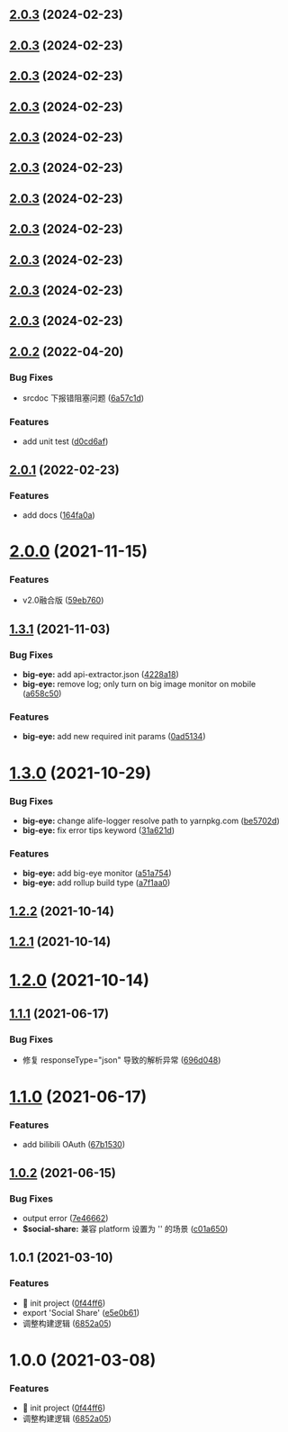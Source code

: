 ## [2.0.3](https://github.com/ali-ieu/ieu-js-sdk/compare/v2.0.2...v2.0.3) (2024-02-23)



## [2.0.3](https://github.com/ali-ieu/ieu-js-sdk/compare/v2.0.2...v2.0.3) (2024-02-23)



## [2.0.3](https://github.com/ali-ieu/ieu-js-sdk/compare/v2.0.2...v2.0.3) (2024-02-23)



## [2.0.3](https://github.com/ali-ieu/ieu-js-sdk/compare/v2.0.2...v2.0.3) (2024-02-23)



## [2.0.3](https://github.com/ali-ieu/ieu-js-sdk/compare/v2.0.2...v2.0.3) (2024-02-23)



## [2.0.3](https://github.com/ali-ieu/ieu-js-sdk/compare/v2.0.2...v2.0.3) (2024-02-23)



## [2.0.3](https://github.com/ali-ieu/ieu-js-sdk/compare/v2.0.2...v2.0.3) (2024-02-23)



## [2.0.3](https://github.com/ali-ieu/ieu-js-sdk/compare/v2.0.2...v2.0.3) (2024-02-23)



## [2.0.3](https://github.com/ali-ieu/ieu-js-sdk/compare/v2.0.2...v2.0.3) (2024-02-23)



## [2.0.3](https://github.com/ali-ieu/ieu-js-sdk/compare/v2.0.2...v2.0.3) (2024-02-23)



## [2.0.3](https://github.com/ali-ieu/ieu-js-sdk/compare/v2.0.2...v2.0.3) (2024-02-23)



## [2.0.2](https://github.com/ali-ieu/ieu-js-sdk/compare/v2.0.1...v2.0.2) (2022-04-20)


### Bug Fixes

* srcdoc 下报错阻塞问题 ([6a57c1d](https://github.com/ali-ieu/ieu-js-sdk/commit/6a57c1d1085d137945c46d1fc6819503a8c2092e))


### Features

* add unit test ([d0cd6af](https://github.com/ali-ieu/ieu-js-sdk/commit/d0cd6afa0c28f4a4e0aff8b2a7b69a6150123dce))



## [2.0.1](https://github.com/ali-ieu/ieu-js-sdk/compare/v2.0.0...v2.0.1) (2022-02-23)


### Features

* add docs ([164fa0a](https://github.com/ali-ieu/ieu-js-sdk/commit/164fa0a479fd6303b11cc1553a2ae8f08d4007dc))



# [2.0.0](https://github.com/ali-ieu/ieu-js-sdk/compare/v1.3.1...v2.0.0) (2021-11-15)


### Features

* v2.0融合版 ([59eb760](https://github.com/ali-ieu/ieu-js-sdk/commit/59eb7603132ba0fcd032964e22e63aacfc743f68))



## [1.3.1](https://github.com/ali-ieu/ieu-js-sdk/compare/v1.3.0...v1.3.1) (2021-11-03)


### Bug Fixes

* **big-eye:** add api-extractor.json ([4228a18](https://github.com/ali-ieu/ieu-js-sdk/commit/4228a1853b3d2ea483f644c6f5c5e91de1913f3c))
* **big-eye:** remove log; only turn on big image monitor on mobile ([a658c50](https://github.com/ali-ieu/ieu-js-sdk/commit/a658c50ceb018202942ed59969985057bbc2d4f5))


### Features

* **big-eye:** add new required init params ([0ad5134](https://github.com/ali-ieu/ieu-js-sdk/commit/0ad5134c61efc15f881c18a45ac0cde049dc2209))



# [1.3.0](https://github.com/ali-ieu/ieu-js-sdk/compare/v1.2.2...v1.3.0) (2021-10-29)


### Bug Fixes

* **big-eye:** change alife-logger resolve path to yarnpkg.com ([be5702d](https://github.com/ali-ieu/ieu-js-sdk/commit/be5702d0c6fefadede174398e5e69dd128416c33))
* **big-eye:** fix error tips keyword ([31a621d](https://github.com/ali-ieu/ieu-js-sdk/commit/31a621d6eaa51f484ec7b03b046c5f42f0e0f865))


### Features

* **big-eye:** add big-eye monitor ([a51a754](https://github.com/ali-ieu/ieu-js-sdk/commit/a51a7541e15273ce96ad0c23d021a7f6bc360fde))
* **big-eye:** add rollup build type ([a7f1aa0](https://github.com/ali-ieu/ieu-js-sdk/commit/a7f1aa00133020a07bfa1aabe1273a0fddf180f9))



## [1.2.2](https://github.com/ali-ieu/ieu-js-sdk/compare/v1.1.1...v1.2.2) (2021-10-14)



## [1.2.1](https://github.com/ali-ieu/ieu-js-sdk/compare/v1.1.1...v1.2.1) (2021-10-14)



# [1.2.0](https://github.com/ali-ieu/ieu-js-sdk/compare/v1.1.1...v1.2.0) (2021-10-14)



## [1.1.1](https://github.com/ali-ieu/ieu-js-sdk/compare/v1.1.0...v1.1.1) (2021-06-17)


### Bug Fixes

* 修复 responseType="json" 导致的解析异常 ([696d048](https://github.com/ali-ieu/ieu-js-sdk/commit/696d048124bc9ef27b1596ea6415121e93f8aa1a))



# [1.1.0](https://github.com/ali-ieu/ieu-js-sdk/compare/v1.0.2...v1.1.0) (2021-06-17)


### Features

* add bilibili OAuth ([67b1530](https://github.com/ali-ieu/ieu-js-sdk/commit/67b15304825f10c41ab678eb2ec526e3a26e4622))



## [1.0.2](https://github.com/ali-ieu/ieu-js-sdk/compare/v1.0.1...v1.0.2) (2021-06-15)


### Bug Fixes

* output error ([7e46662](https://github.com/ali-ieu/ieu-js-sdk/commit/7e46662a4762158238416e07bf20527f97081ea6))
* **$social-share:** 兼容 platform 设置为 '' 的场景 ([c01a650](https://github.com/ali-ieu/ieu-js-sdk/commit/c01a65079624d8b59ae9f51e9bcd321b64ac6118))



## 1.0.1 (2021-03-10)


### Features

* :tada: init project ([0f44ff6](https://github.com/ali-ieu/ieu-js-sdk/commit/0f44ff6d81b421c927b17df2d7b4f0fe04f18aa8))
* export 'Social Share' ([e5e0b61](https://github.com/ali-ieu/ieu-js-sdk/commit/e5e0b61fcd1c2e33c83587aa96e80e68cbaa2681))
* 调整构建逻辑 ([6852a05](https://github.com/ali-ieu/ieu-js-sdk/commit/6852a0521dc3c1c092b6ab61df23069a0db5972f))



# 1.0.0 (2021-03-08)


### Features

* :tada: init project ([0f44ff6](https://github.com/ali-ieu/ieu-js-sdk/commit/0f44ff6d81b421c927b17df2d7b4f0fe04f18aa8))
* 调整构建逻辑 ([6852a05](https://github.com/ali-ieu/ieu-js-sdk/commit/6852a0521dc3c1c092b6ab61df23069a0db5972f))



